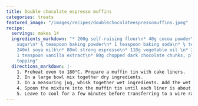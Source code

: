 ```yaml
---
title: Double chocolate espresso muffins
categories: treats
featured_image: "/images/recipes/doublechocolateespressomuffins.jpeg"
recipe:
  servings: makes 14
  ingredients_markdown: "* 200g self-raising flour\n* 40g cocoa powder\n* 105g caster
    sugar\n* ¾ teaspoon baking powder\n* 1 teaspoon baking soda\n* ¼ teaspoon salt\n*
    240ml soya milk\n* 80ml strong espresso\n* 110g vegetable oil \n* 20g maple syrup\n*
    1 teaspoon vanilla extract\n* 80g chopped dark chocolate chunks, plus more for
    topping"
  directions_markdown: |-
    1. Preheat oven to 180°C. Prepare a muffin tin with cake liners.
    2. In a large bowl mix together dry ingredients.
    3. In a measuring jug, whisk together wet ingredients. Add the wet ingredients to the dry and gently mix until combined. Fold in chocolate chips.
    4. Spoon the mixture into the muffin tin until each liner is about ¾ full. Sprinkle more chocolate chips on tops. Bake for 20 minutes or until a skewer inserted in the centre comes out clean.
    5. Leave to cool for a few minutes before transferring to a wire rack to cool completely.
---
```

